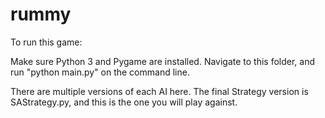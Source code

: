 # rummy


To run this game:

Make sure Python 3 and Pygame are installed.
Navigate to this folder, and run "python main.py" on the command line.

There are multiple versions of each AI here. The final Strategy version
is SAStrategy.py, and this is the one you will play against. 
